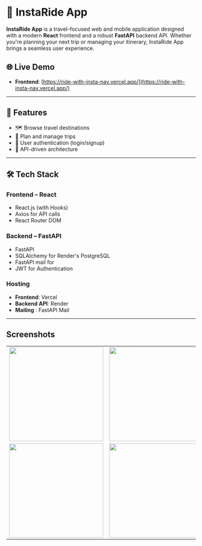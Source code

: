 # 🧭 InstaRide App

**InstaRide App** is a travel-focused web and mobile application designed with a modern **React** frontend and a robust **FastAPI** backend API. Whether you're planning your next trip or managing your itinerary, InstaRide App brings a seamless user experience.

## 🌐 Live Demo

- **Frontend**: [https://ride-with-insta-nav.vercel.app/](https://ride-with-insta-nav.vercel.app/)

---

## 🚀 Features

- 🗺️ Browse travel destinations
- 📅 Plan and manage trips
- 🔐 User authentication (login/signup)
- 📡 API-driven architecture

---

## 🛠️ Tech Stack

### Frontend – React  
- React.js (with Hooks)
- Axios for API calls
- React Router DOM

### Backend – FastAPI  
- FastAPI
- SQLAlchemy for Render's  PostgreSQL
- FastAPI mail for 
- JWT for Authentication


### Hosting  
- **Frontend**: Vercel  
- **Backend API**: Render
- **Mailing** : FastAPI Mail

---

## Screenshots

<table>
  <tr>
    <td><img src="https://github.com/user-attachments/assets/b4affe9a-5468-4097-84c8-a254c25bf308" width="250"/></td>
    <td><img src="https://github.com/user-attachments/assets/b38c9d37-d91c-4428-9209-4f51cb410ed6" width="250"/></td>
    <td><img src="https://github.com/user-attachments/assets/3c4f7726-ffd7-4399-bec7-2fd3575e0b36" width="250"/></td>
  </tr>

  <tr>
    <td><img src="https://github.com/user-attachments/assets/04b79508-c0b3-4e36-8016-1c28159e64d5" width="250"/></td>
    <td><img src="https://github.com/user-attachments/assets/bb2eaae9-a5db-4f9c-9a96-b84bfff48c43" width="250"/></td>
    <td><img src="https://github.com/user-attachments/assets/e4c72986-9fc5-4c90-b06e-3f6902473f99" width="250"/></td>
  </tr>
</table>
